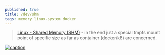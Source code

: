 ```yaml
---
published: true
title: /dev/shm
tags: memory linux-system docker
---
```

> [Linux - Shared Memory (SHM)](https://datacadamia.com/os/linux/shared_memory) - in the end just a special tmpfs mount point of specific size as far as container (docker/k8) are concerned.

[![caption](https://user-images.githubusercontent.com/4101636/65818103-4931c800-e249-11e9-948a-753db12b3eba.png)](https://leekyoungil.github.io/blog/2019/09/29/About_the_dev_shm_easy_to_use_the_Linux_ramdisk.html)